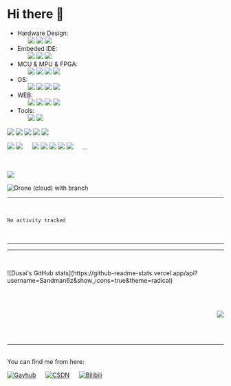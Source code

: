 





# Hi there 👋

<!--
**Sandman6z/Sandman6z** is a ✨ _special_ ✨ repository because its `README.md` (this file) appears on your GitHub profile.

Here are some ideas to get you started:

- 🔭 I’m currently working on ...
- 🌱 I’m currently learning ...
- 👯 I’m looking to collaborate on ...
- 🤔 I’m looking for help with ...
- 💬 Ask me about ...
- 📫 How to reach me: ...
- 😄 Pronouns: ...
- ⚡ Fun fact: ...
-->
<!-- https://shields.io/ -->

<p dir="auto">
<ul>
    <li>
        <span class="group-label">Hardware Design:</span>
        <ul class="badge-list">
            <img src="https://img.shields.io/badge/AltiumDesigner-%E2%88%9A-lightgreen" />
            <img src="https://img.shields.io/badge/SPICE-%E2%88%9A-lightgrey" />
            <img src="https://img.shields.io/badge/Quartus-%E2%88%9A-lightblue" />
        </ul>
    </li>
    <li>
        <span class="group-label">Embeded IDE:</span>
        <ul class="badge-list">
            <img src="https://img.shields.io/badge/VSCode-%E2%88%9A-darkblue" />  
            <img src="https://img.shields.io/badge/STM32Cubes-%E2%88%9A-blue" />
            <img src="https://img.shields.io/badge/Keil-%E2%88%9A-green" />
        </ul>
    </li>
    <li>
        <span class="group-label">MCU & MPU & FPGA:</span>
        <ul class="badge-list">
            <img src="https://img.shields.io/badge/STM32-%E2%88%9A-lightgrey" />
            <img src="https://img.shields.io/badge/FPGA-%E2%88%9A-lightgrey" />
            <img src="https://img.shields.io/badge/51-%E2%88%9A-lightgrey" />
            <img src="https://img.shields.io/badge/Arduino-%E2%88%9A-lightgrey" />
        </ul>
    </li>
    <li>
        <span class="group-label">OS:</span>
        <ul class="badge-list">
            <img src="https://img.shields.io/badge/Linux-%E2%88%9A-lightgrey" />
            <img src="https://img.shields.io/badge/RTOS-%E2%88%9A-lightgrey" />
            <img src="https://img.shields.io/badge/UNIX-%E2%88%9A-lightgrey" />
            <img src="https://img.shields.io/badge/Windows-%E2%88%9A-lightgrey" />
        </ul>
    </li>
    <li>
        <span class="group-label">WEB:</span>
        <ul class="badge-list">
            <img src="https://img.shields.io/badge/HTML-%E2%88%9A-lightgrey" />
            <img src="https://img.shields.io/badge/CSS-%E2%88%9A-lightgrey" />
            <img src="https://img.shields.io/badge/QT-%E2%88%9A-lightgrey" />
            <img src="https://img.shields.io/badge/HBuilder-%E2%88%9A-lightgrey" />
        </ul>
    </li>
    <li>
        <span class="group-label">Tools:</span>
        <ul class="badge-list">
            <img src="https://img.shields.io/badge/Git-%E2%88%9A-lightgrey" />
            <img src="https://img.shields.io/badge/MATLAB-%E2%88%9A-lightgrey" />
        </ul>
    </li>
</ul>
</p>

<p dir="auto">
  <img src="https://img.shields.io/badge/C-%E2%88%9A-orange?style=for-the-badge&logo=c&logoColor=orange" />
  <img src="https://img.shields.io/badge/Python-3.12-orange?style=for-the-badge&logo=python&logoColor=orange" />
  <img src="https://img.shields.io/badge/Qt-5-orange?style=for-the-badge&logo=qt&logoColor=orange" />
  <img src="https://img.shields.io/badge/HTML-5-orange?style=for-the-badge&logo=html5&logoColor=orange" />
  <img src="https://img.shields.io/badge/CSS-3-orange?style=for-the-badge&logo=css3&logoColor=orange" />
</p>

  <img src="https://img.shields.io/badge/NAS-%E2%88%9A-red"/> 
  <img src="https://img.shields.io/badge/3Dprint-%E2%88%9A-red" />
  &emsp;
  <img src="https://img.shields.io/badge/Server-%E2%88%9A-red" />
  <img src="https://img.shields.io/badge/RAID-%E2%88%9A-red" />
  <img src="https://img.shields.io/badge/示波器-%E2%88%9A-red"/>
  <img src="https://img.shields.io/badge/万用表-%E2%88%9A-red"/>
  <img src="https://img.shields.io/badge/焊接-%E2%88%9A-red"/>
  &emsp;
  ...
</p>
  
<br/>
<br/>
<img src="https://img.shields.io/badge/UAV-Quadcopter-brightgreen?style=social&logo=appveyor" />


![Drone (cloud) with branch](https://img.shields.io/drone/build/Sandman6z/Pixhawk/2.4.8_v11)
<br/>

---
<br/>

<!--START_SECTION:waka-->

```txt
No activity tracked
```

<!--END_SECTION:waka-->

<br/>

---



---
<p>
<br/>
<div align="left">
![Dusai's GitHub stats](https://github-readme-stats.vercel.app/api?username=Sandman6z&show_icons=true&theme=radical)
</div>
  <br/>
</p>
<p>
<br/>
<div align="right"> <img src="https://github-readme-stats.vercel.app/api/top-langs/?username=sun0225SUN&hide_title=true&hide_border=true&layout=compact&langs_count=6&text_color=000&icon_color=fff&bg_color=0,52fa5a,4dfcff,c64dff&theme=graywhite" /> </div>
</p>

<br/>
<br/>

---

<p>
  <br>
    You can find me from here:
  <br/>
  
  [![Gayhub](https://img.shields.io/badge/Gayhub-......-Black)](https://github.com/Sandman6z)
  &emsp;
  [![CSDN](https://img.shields.io/badge/CSDN-Sandman6z-lightgrey)](https://blog.csdn.net/Sandman06?spm=1019.2139.3001.5343)
  &emsp;
  [![Bilibili](https://img.shields.io/badge/Bilibili-Sandman6z-Pink)](https://space.bilibili.com/120363860?spm_id_from=333.1007.0.0)
</p>
